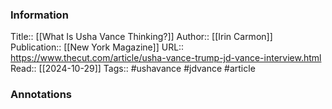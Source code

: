 
### Information
Title:: [[What Is Usha Vance Thinking?]]
Author:: [[Irin Carmon]]
Publication:: [[New York Magazine]]
URL:: https://www.thecut.com/article/usha-vance-trump-jd-vance-interview.html
Read:: [[2024-10-29]]
Tags:: #ushavance #jdvance 
#article

### Annotations
